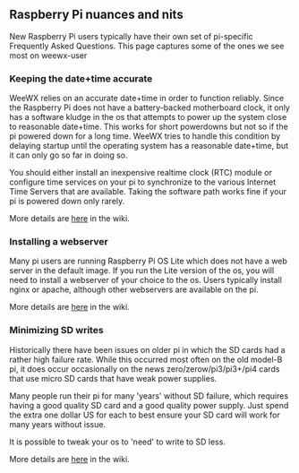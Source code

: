 ## Raspberry Pi nuances and nits

New Raspberry Pi users typically have their own set of pi-specific Frequently Asked Questions.  This page captures some of the ones we see most on weewx-user


### Keeping the date+time accurate

WeeWX relies on an accurate date+time in order to function reliably.   Since the Raspberry Pi does not have a battery-backed motherboard clock, it only has a software kludge in the os that attempts to power up the system close to reasonable date+time.  This works for short powerdowns but not so if the pi powered down for a long time.   WeeWX tries to handle this condition by delaying startup until the operating system has a reasonable date+time, but it can only go so far in doing so.

You should either install an inexpensive realtime clock (RTC) module or configure time services on your pi to synchronize to the various Internet Time Servers that are available.  Taking the software path works fine if your pi is powered down only rarely.

More details are [here](Time-services) in the wiki.

### Installing a webserver

Many pi users are running Raspberry Pi OS Lite which does not have a web server in the default image.  If you run the Lite version of the os, you will need to install a webserver of your choice to the os.  Users typically install nginx or apache, although other webservers are available on the pi.

More details are [here](Configure-a-web-server-(Apache,-NGINX-or-lighttpd)) in the wiki.

### Minimizing SD writes

Historically there have been issues on older pi in which the SD cards had a rather high failure rate.   While this occurred most often on the old model-B pi, it does occur occasionally on the news zero/zerow/pi3/pi3+/pi4 cards that use micro SD cards that have weak power supplies.

Many people run their pi for many 'years' without SD failure, which requires having a good quality SD card and a good quality power supply.   Just spend the extra one dollar US for each to best ensure your SD card will work for many years without issue.

It is possible to tweak your os to 'need' to write to SD less.

More details are [here](Minimize-writes-on-SD-cards) in the wiki.